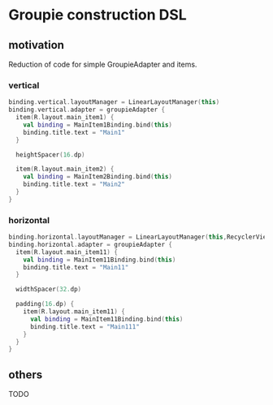 # Groupie construction DSL

## motivation

Reduction of code for simple GroupieAdapter and items.

### vertical

```kotlin
binding.vertical.layoutManager = LinearLayoutManager(this)
binding.vertical.adapter = groupieAdapter {
  item(R.layout.main_item1) {
    val binding = MainItem1Binding.bind(this)
    binding.title.text = "Main1"
  }

  heightSpacer(16.dp)

  item(R.layout.main_item2) {
    val binding = MainItem2Binding.bind(this)
    binding.title.text = "Main2"
  }
}
```

### horizontal

```kotlin
binding.horizontal.layoutManager = LinearLayoutManager(this,RecyclerView.HORIZONTAL, false)
binding.horizontal.adapter = groupieAdapter {
  item(R.layout.main_item11) {
    val binding = MainItem11Binding.bind(this)
    binding.title.text = "Main11"
  }

  widthSpacer(32.dp)

  padding(16.dp) {
    item(R.layout.main_item11) {
      val binding = MainItem11Binding.bind(this)
      binding.title.text = "Main111"
    }
  }
}
```

## others

TODO
